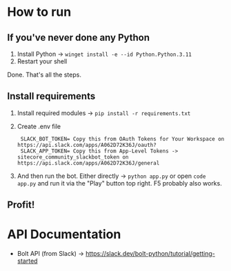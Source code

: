 # How to run

## If you've never done any Python

1. Install Python -> `winget install -e --id Python.Python.3.11`
2. Restart your shell

Done. That's all the steps.

## Install requirements
1. Install required modules -> `pip install -r requirements.txt`
2. Create .env file

        SLACK_BOT_TOKEN= Copy this from OAuth Tokens for Your Workspace on https://api.slack.com/apps/A062D72K36J/oauth?
        SLACK_APP_TOKEN= Copy this from App-Level Tokens -> sitecore_community_slackbot_token on https://api.slack.com/apps/A062D72K36J/general

3. And then run the bot. Either directly -> `python app.py` or open `code app.py` and run it via the "Play" button top right. F5 probably also works.

## Profit!

# API Documentation

- Bolt API (from Slack) -> https://slack.dev/bolt-python/tutorial/getting-started

